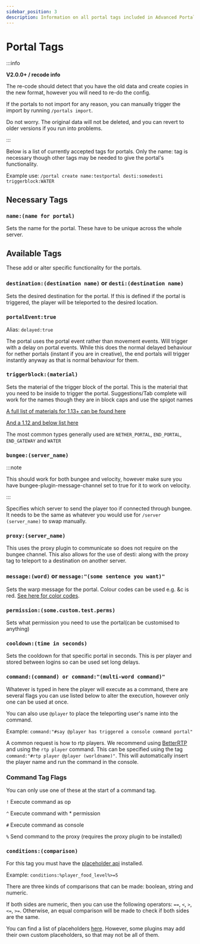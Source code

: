 ```yaml
---
sidebar_position: 3
description: Information on all portal tags included in Advanced Portals.
---
```


# Portal Tags

:::info

**V2.0.0+ / recode info**

The re-code should detect that you have the old data and create copies in the new format, however you will need to re-do the config.

If the portals to not import for any reason, you can manually trigger the import by running `/portals import`.

Do not worry. The original data will not be deleted, and you can revert to older versions if you run into problems.

:::

Below is a list of currently accepted tags for portals. Only the name: tag is necessary though other tags may be needed to give the portal's functionality.

Example use: `/portal create name:testportal desti:somedesti triggerblock:WATER`

## Necessary Tags

### `name:(name for portal)`

Sets the name for the portal. These have to be unique across the whole server.

## Available Tags

These add or alter specific functionality for the portals.

### `destination:(destination name)` or `desti:(destination name)`

Sets the desired destination for the portal. If this is defined if the portal is triggered, the player will be teleported to the desired location.

### `portalEvent:true`
Alias: `delayed:true`

The portal uses the portal event rather than movement events. Will trigger with a delay on portal events. While this does the normal delayed behaviour for nether portals (instant if you are in creative), the end portals will trigger instantly anyway as that is normal behaviour for them.

### `triggerblock:(material)`

Sets the material of the trigger block of the portal. This is the material that you need to be inside to trigger the portal. Suggestions/Tab complete will work for the names though they are in block caps and use the spigot names 


[A full list of materials for 1.13+ can be found here](https://hub.spigotmc.org/javadocs/spigot/org/bukkit/Material.html)

[And a 1.12 and below list here](https://helpch.at/docs/1.12.2/org/bukkit/Material.html)

The most common types generally used are `NETHER_PORTAL`, `END_PORTAL`, `END_GATEWAY` and `WATER`

### `bungee:(server_name)`

:::note

This should work for both bungee and velocity, however make sure you have bungee-plugin-message-channel set to true for it to work on velocity.

:::

Specifies which server to send the player too if connected through bungee. It needs to be the same as whatever you would use for `/server (server_name)` to swap manually.

### `proxy:(server_name)`

This uses the proxy plugin to communicate so does not require on the bungee channel. This also allows for the use of desti: along with the proxy tag to teleport to a destination on another server.

### `message:(word)` or `message:"(some sentence you want)"`

Sets the warp message for the portal. Colour codes can be used e.g. &c is red. [See here for color codes](https://minecraft.gamepedia.com/Formatting_codes).

### `permission:(some.custom.test.perms)`

Sets what permission you need to use the portal(can be customised to anything)

### `cooldown:(time in seconds)`

Sets the cooldown for that specific portal in seconds. This is per player and stored between logins so can be used set long delays.

### `command:(command) or command:"(multi-word command)"`

Whatever is typed in here the player will execute as a command, there are several flags you can use listed below to alter the execution, however only one can be used at once.

You can also use `@player` to place the teleporting user's name into the command.

Example: `command:"#say @player has triggered a console command portal"`

A common request is how to rtp players.
We recommend using [BetterRTP](https://www.spigotmc.org/resources/betterrtp-random-wild-teleport.36081/) and using the `rtp player` command.
This can be specified using the tag `command:"#rtp player @player (worldname)"`. This will automatically insert the player name and run the command in the console.

### Command Tag Flags

You can only use one of these at the start of a command tag.

`!` Execute command as op

`^` Execute command with * permission

`#` Execute command as console

`%` Send command to the proxy (requires the proxy plugin to be installed)

### `conditions:(comparison)`

For this tag you must have the [placeholder api](https://www.spigotmc.org/resources/placeholderapi.6245/) installed.

Example: `conditions:%player_food_level%>=5`

There are three kinds of comparisons that can be made: boolean, string and numeric.

If both sides are numeric, then you can use the following operators: `==`, `<`, `>`, `<=`, `>=`. Otherwise, an equal comparison will be made to check if both sides are the same.

You can find a list of placeholders [here](https://wiki.placeholderapi.com/users/placeholder-list/). However, some plugins may add their own custom placeholders, so that may not be all of them.
